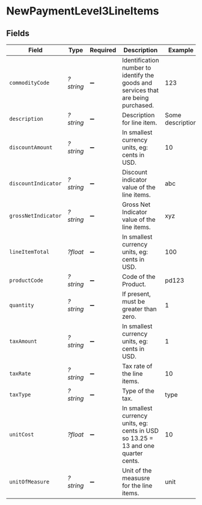 # NewPaymentLevel3LineItems


## Fields

| Field                                                                              | Type                                                                               | Required                                                                           | Description                                                                        | Example                                                                            |
| ---------------------------------------------------------------------------------- | ---------------------------------------------------------------------------------- | ---------------------------------------------------------------------------------- | ---------------------------------------------------------------------------------- | ---------------------------------------------------------------------------------- |
| `commodityCode`                                                                    | *?string*                                                                          | :heavy_minus_sign:                                                                 | Identification number to identify the goods and services that are being purchased. | 123                                                                                |
| `description`                                                                      | *?string*                                                                          | :heavy_minus_sign:                                                                 | Description for line item.                                                         | Some description                                                                   |
| `discountAmount`                                                                   | *?string*                                                                          | :heavy_minus_sign:                                                                 | In smallest currency units, eg: cents in USD.                                      | 10                                                                                 |
| `discountIndicator`                                                                | *?string*                                                                          | :heavy_minus_sign:                                                                 | Discount indicator value of the line items.                                        | abc                                                                                |
| `grossNetIndicator`                                                                | *?string*                                                                          | :heavy_minus_sign:                                                                 | Gross Net Indicator value of the line items.                                       | xyz                                                                                |
| `lineItemTotal`                                                                    | *?float*                                                                           | :heavy_minus_sign:                                                                 | In smallest currency units, eg: cents in USD.                                      | 100                                                                                |
| `productCode`                                                                      | *?string*                                                                          | :heavy_minus_sign:                                                                 | Code of the Product.                                                               | pd123                                                                              |
| `quantity`                                                                         | *?string*                                                                          | :heavy_minus_sign:                                                                 | If present, must be greater than zero.                                             | 1                                                                                  |
| `taxAmount`                                                                        | *?string*                                                                          | :heavy_minus_sign:                                                                 | In smallest currency units, eg: cents in USD.                                      | 1                                                                                  |
| `taxRate`                                                                          | *?string*                                                                          | :heavy_minus_sign:                                                                 | Tax rate of the line items.                                                        | 10                                                                                 |
| `taxType`                                                                          | *?string*                                                                          | :heavy_minus_sign:                                                                 | Type of the tax.                                                                   | type                                                                               |
| `unitCost`                                                                         | *?float*                                                                           | :heavy_minus_sign:                                                                 | In smallest currency units, eg: cents in USD so 13.25 = 13 and one quarter cents.  | 10                                                                                 |
| `unitOfMeasure`                                                                    | *?string*                                                                          | :heavy_minus_sign:                                                                 | Unit of the measusre for the line items.                                           | unit                                                                               |